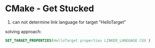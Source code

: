 # CMake - Get Stucked

1. can not determine link language for target "HelloTarget"

solving approach:

```cmake
SET_TARGET_PROPERTIES(HelloTarget properties LINKER_LANGUAGE CXX )
```

